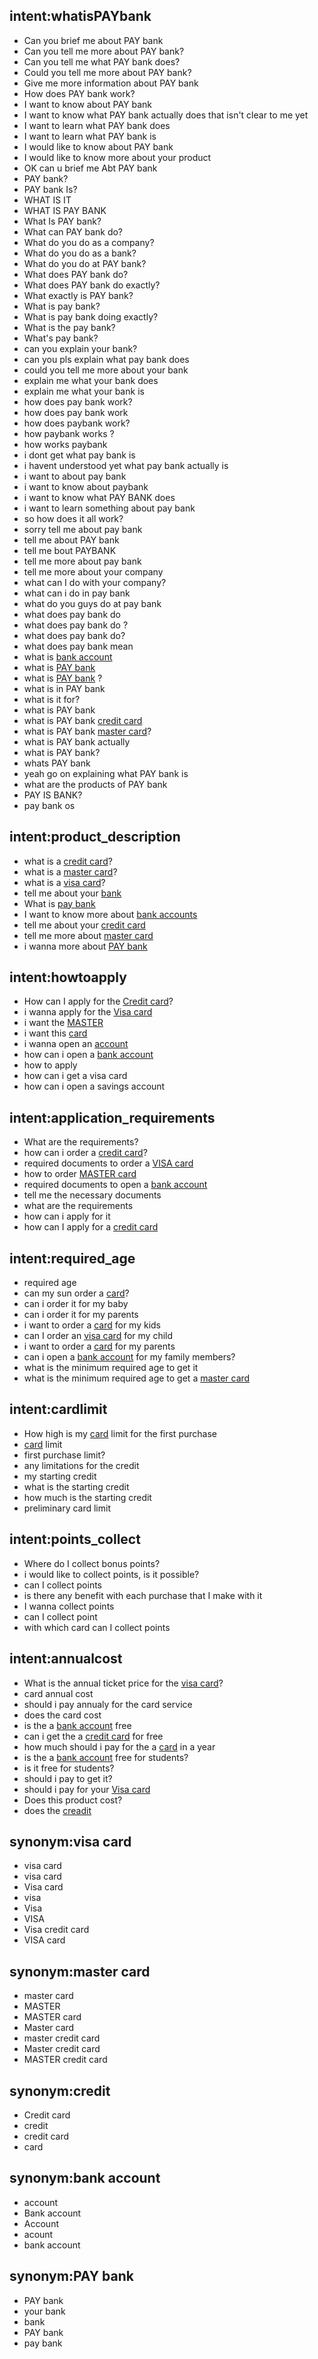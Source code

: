 ## intent:whatisPAYbank
- Can you brief me about PAY bank
- Can you tell me more about PAY bank?
- Can you tell me what PAY bank does?
- Could you tell me more about PAY bank?
- Give me more information about PAY bank
- How does PAY bank work?
- I want to know about PAY bank
- I want to know what PAY bank actually does that isn't clear to me yet
- I want to learn what PAY bank does
- I want to learn what PAY bank is
- I would like to know about PAY bank
- I would like to know more about your product
- OK can u brief me Abt PAY bank
- PAY bank?
- PAY bank Is?
- WHAT IS IT
- WHAT IS PAY BANK
- What Is PAY bank?
- What can PAY bank do?
- What do you do as a company?
- What do you do as a bank?
- What do you do at PAY bank?
- What does PAY bank do?
- What does PAY bank do exactly?
- What exactly is PAY bank?
- What is pay bank?
- What is pay bank doing exactly?
- What is the pay bank?
- What's pay bank?
- can you explain your bank?
- can you pls explain what pay bank does
- could you tell me more about your bank
- explain me what your bank does
- explain me what your bank is
- how does pay bank work?
- how does pay bank work
- how does paybank work?
- how paybank works ?
- how works paybank
- i dont get what pay bank is
- i havent understood yet what pay bank actually is
- i want to about pay bank
- i want to know about paybank
- i want to know what PAY BANK does
- i want to learn something about pay bank
- so how does it all work?
- sorry tell me about pay bank
- tell me about PAY bank
- tell me bout PAYBANK
- tell me more about pay bank
- tell me more about your company
- what can I do with your company?
- what can i do in pay bank
- what do you guys do at pay bank
- what does pay bank do
- what does pay bank do ?
- what does pay bank do?
- what does pay bank mean
- what is [bank account](product)
- what is [PAY bank](company)
- what is [PAY bank](company) ?
- what is in PAY bank
- what is it for?
- what is PAY bank
- what is PAY bank [credit card](product)
- what is PAY bank [master card](product)?
- what is PAY bank actually
- what is PAY bank?
- whats PAY bank
- yeah go on explaining what PAY bank is
- what are the products of PAY bank
- PAY IS BANK?
- pay bank os

## intent:product_description
- what is a [credit card](product)?
- what is a [master card](product)?
- what is a [visa card](product)?
- tell me about your [bank](company)
- What is [pay bank](company)
- I want to know more about [bank accounts](product)
- tell me about your [credit card](product)
- tell me more about [master card](product)
- i wanna more about [PAY bank](company)

## intent:howtoapply
- How can I apply for the  [Credit card](product)?
- i wanna apply for the [Visa card](product)
- i want the [MASTER](product)
- i want this [card](product)
- i wanna open an [account](product)
- how can i open a [bank account](product)
- how to apply 
- how can i get a visa card
- how can i open a savings account

## intent:application_requirements
- What are the requirements?
- how can i order a [credit card](product)?
- required documents to order a [VISA card](product)
- how to order [MASTER card](product)
- required documents to open a [bank account](product)
- tell me the necessary documents
- what are the requirements
- how can i apply for it
- how can I apply for a [credit card](product)

## intent:required_age
- required age
- can my sun order a [card](product)?
- can i order it for my baby
- can i order it for my parents
- i want to order a [card](product) for my kids
- can I order an [visa card](product) for my child
- i want to order a [card](product) for my parents
- can i open a [bank account](product) for my family members?
- what is the minimum required age to get it
- what is the minimum required age to get a [master card](product)

## intent:cardlimit
- How high is my [card](product) limit for the first purchase
- [card](product) limit
- first purchase limit?
- any limitations for the credit
- my starting credit
- what is the starting credit
- how much is the starting credit
- preliminary card limit

## intent:points_collect
- Where do I collect bonus points?
- i would like to collect points, is it possible?
- can I collect points
- is there any benefit with each purchase that I make with it
- I wanna collect points
- can I collect point
- with which card can I collect points

## intent:annualcost
- What is the annual ticket price for the [visa card](product)?
- card annual cost
- should i pay annualy for the card service
- does the card cost
- is the a [bank account](product) free
- can i get the a [credit card](product) for free
- how much should i pay for the a [card](product) in a year
- is the a [bank account](product) free for students?
- is it free for students?
- should i pay to get it?
- should i pay for your [Visa card](product)
- Does this product cost?
- does the [creadit](product)

## synonym:visa card
- visa card
- visa card
- Visa card
- visa
- Visa
- VISA
- Visa credit card
- VISA card

## synonym:master card
- master card
- MASTER
- MASTER card
- Master card
- master credit card
- Master credit card
- MASTER credit card

## synonym:credit
- Credit card
- credit
- credit card
- card

## synonym:bank account
- account
- Bank account
- Account
- acount
- bank account

## synonym:PAY bank
- PAY bank
- your bank
- bank
- PAY bank
- pay bank
